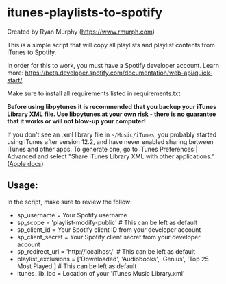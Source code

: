# itunes-playlists-to-spotify

Created by Ryan Murphy (https://www.rmurph.com)

This is a simple script that will copy all playlists and playlist contents from iTunes to Spotify.

In order for this to work, you must have a Spotify developer account.
Learn more: https://beta.developer.spotify.com/documentation/web-api/quick-start/

Make sure to install all requirements listed in requirements.txt

**Before using libpytunes it is recommended that you backup your iTunes Library XML file. Use libpytunes at your own risk - there is no guarantee that it works or will not blow-up your computer!**

If you don't see an .xml library file in `~/Music/iTunes`, you probably started using iTunes after version 12.2, and have never enabled sharing between iTunes and other apps. To generate one, go to iTunes Preferences | Advanced and select "Share iTunes Library XML with other applications." ([Apple docs](https://support.apple.com/en-us/HT201610))

## Usage:

In the script, make sure to review the follow:
- sp_username = Your Spotify username
- sp_scope = 'playlist-modify-public' # This can be left as default
- sp_client_id = Your Spotify client ID from your developer account
- sp_client_secret = Your Spotify client secret from your developer account
- sp_redirect_uri = 'http://localhost/' # This can be left as default
- playlist_exclusions = ['Downloaded', 'Audiobooks', 'Genius', 'Top 25 Most Played'] # This can be left as default
- itunes_lib_loc = Location of your 'iTunes Music Library.xml' 